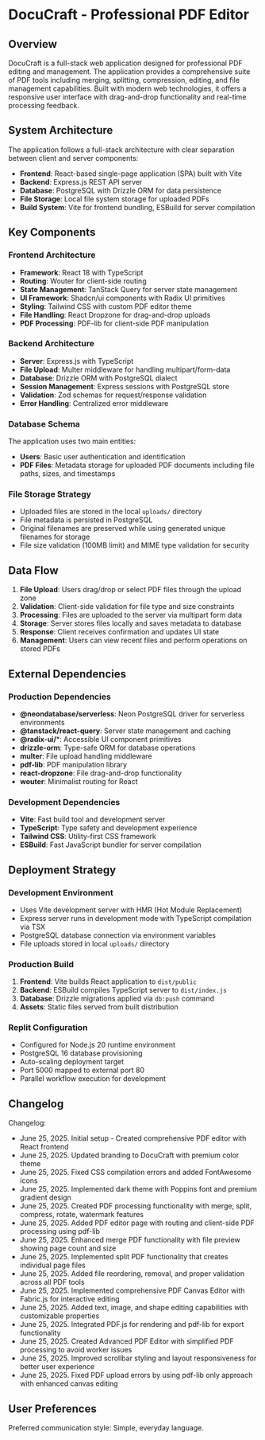 # DocuCraft - Professional PDF Editor

## Overview

DocuCraft is a full-stack web application designed for professional PDF editing and management. The application provides a comprehensive suite of PDF tools including merging, splitting, compression, editing, and file management capabilities. Built with modern web technologies, it offers a responsive user interface with drag-and-drop functionality and real-time processing feedback.

## System Architecture

The application follows a full-stack architecture with clear separation between client and server components:

- **Frontend**: React-based single-page application (SPA) built with Vite
- **Backend**: Express.js REST API server
- **Database**: PostgreSQL with Drizzle ORM for data persistence
- **File Storage**: Local file system storage for uploaded PDFs
- **Build System**: Vite for frontend bundling, ESBuild for server compilation

## Key Components

### Frontend Architecture
- **Framework**: React 18 with TypeScript
- **Routing**: Wouter for client-side routing
- **State Management**: TanStack Query for server state management
- **UI Framework**: Shadcn/ui components with Radix UI primitives
- **Styling**: Tailwind CSS with custom PDF editor theme
- **File Handling**: React Dropzone for drag-and-drop uploads
- **PDF Processing**: PDF-lib for client-side PDF manipulation

### Backend Architecture
- **Server**: Express.js with TypeScript
- **File Upload**: Multer middleware for handling multipart/form-data
- **Database**: Drizzle ORM with PostgreSQL dialect
- **Session Management**: Express sessions with PostgreSQL store
- **Validation**: Zod schemas for request/response validation
- **Error Handling**: Centralized error middleware

### Database Schema
The application uses two main entities:
- **Users**: Basic user authentication and identification
- **PDF Files**: Metadata storage for uploaded PDF documents including file paths, sizes, and timestamps

### File Storage Strategy
- Uploaded files are stored in the local `uploads/` directory
- File metadata is persisted in PostgreSQL
- Original filenames are preserved while using generated unique filenames for storage
- File size validation (100MB limit) and MIME type validation for security

## Data Flow

1. **File Upload**: Users drag/drop or select PDF files through the upload zone
2. **Validation**: Client-side validation for file type and size constraints
3. **Processing**: Files are uploaded to the server via multipart form data
4. **Storage**: Server stores files locally and saves metadata to database
5. **Response**: Client receives confirmation and updates UI state
6. **Management**: Users can view recent files and perform operations on stored PDFs

## External Dependencies

### Production Dependencies
- **@neondatabase/serverless**: Neon PostgreSQL driver for serverless environments
- **@tanstack/react-query**: Server state management and caching
- **@radix-ui/***: Accessible UI component primitives
- **drizzle-orm**: Type-safe ORM for database operations
- **multer**: File upload handling middleware
- **pdf-lib**: PDF manipulation library
- **react-dropzone**: File drag-and-drop functionality
- **wouter**: Minimalist routing for React

### Development Dependencies
- **Vite**: Fast build tool and development server
- **TypeScript**: Type safety and development experience
- **Tailwind CSS**: Utility-first CSS framework
- **ESBuild**: Fast JavaScript bundler for server compilation

## Deployment Strategy

### Development Environment
- Uses Vite development server with HMR (Hot Module Replacement)
- Express server runs in development mode with TypeScript compilation via TSX
- PostgreSQL database connection via environment variables
- File uploads stored in local `uploads/` directory

### Production Build
1. **Frontend**: Vite builds React application to `dist/public`
2. **Backend**: ESBuild compiles TypeScript server to `dist/index.js`
3. **Database**: Drizzle migrations applied via `db:push` command
4. **Assets**: Static files served from built distribution

### Replit Configuration
- Configured for Node.js 20 runtime environment
- PostgreSQL 16 database provisioning
- Auto-scaling deployment target
- Port 5000 mapped to external port 80
- Parallel workflow execution for development

## Changelog

Changelog:
- June 25, 2025. Initial setup - Created comprehensive PDF editor with React frontend
- June 25, 2025. Updated branding to DocuCraft with premium color theme
- June 25, 2025. Fixed CSS compilation errors and added FontAwesome icons
- June 25, 2025. Implemented dark theme with Poppins font and premium gradient design
- June 25, 2025. Created PDF processing functionality with merge, split, compress, rotate, watermark features
- June 25, 2025. Added PDF editor page with routing and client-side PDF processing using pdf-lib
- June 25, 2025. Enhanced merge PDF functionality with file preview showing page count and size
- June 25, 2025. Implemented split PDF functionality that creates individual page files
- June 25, 2025. Added file reordering, removal, and proper validation across all PDF tools
- June 25, 2025. Implemented comprehensive PDF Canvas Editor with Fabric.js for interactive editing
- June 25, 2025. Added text, image, and shape editing capabilities with customizable properties
- June 25, 2025. Integrated PDF.js for rendering and pdf-lib for export functionality
- June 25, 2025. Created Advanced PDF Editor with simplified PDF processing to avoid worker issues
- June 25, 2025. Improved scrollbar styling and layout responsiveness for better user experience
- June 25, 2025. Fixed PDF upload errors by using pdf-lib only approach with enhanced canvas editing

## User Preferences

Preferred communication style: Simple, everyday language.